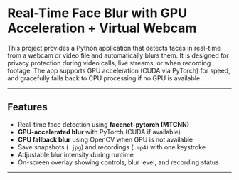 # Real-Time Face Blur with GPU Acceleration + Virtual Webcam

This project provides a Python application that detects faces in real-time from a webcam or video file and automatically blurs them. It is designed for privacy protection during video calls, live streams, or when recording footage. The app supports GPU acceleration (CUDA via PyTorch) for speed, and gracefully falls back to CPU processing if no GPU is available.

---

## Features
- Real-time face detection using **facenet-pytorch (MTCNN)**
- **GPU-accelerated blur** with PyTorch (CUDA if available)
- **CPU fallback blur** using OpenCV when GPU is not available
- Save snapshots (`.jpg`) and recordings (`.mp4`) with one keystroke
- Adjustable blur intensity during runtime
- On-screen overlay showing controls, blur level, and recording status


---